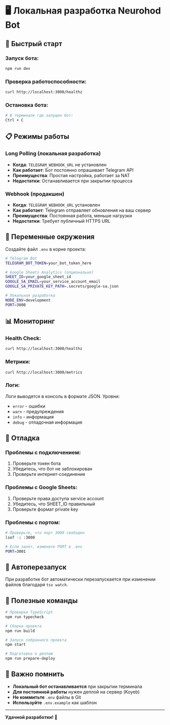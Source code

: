 # 🖥️ Локальная разработка Neurohod Bot

## 🚀 Быстрый старт

### Запуск бота:
```bash
npm run dev
```

### Проверка работоспособности:
```bash
curl http://localhost:3000/healthz
```

### Остановка бота:
```bash
# В терминале где запущен бот:
Ctrl + C
```

## 📋 Режимы работы

### Long Polling (локальная разработка)
- **Когда**: `TELEGRAM_WEBHOOK_URL` не установлен
- **Как работает**: Бот постоянно опрашивает Telegram API
- **Преимущества**: Простая настройка, работает за NAT
- **Недостатки**: Останавливается при закрытии процесса

### Webhook (продакшен)
- **Когда**: `TELEGRAM_WEBHOOK_URL` установлен
- **Как работает**: Telegram отправляет обновления на ваш сервер
- **Преимущества**: Постоянная работа, меньше нагрузки
- **Недостатки**: Требует публичный HTTPS URL

## 🔧 Переменные окружения

Создайте файл `.env` в корне проекта:

```bash
# Telegram Bot
TELEGRAM_BOT_TOKEN=your_bot_token_here

# Google Sheets Analytics (опционально)
SHEET_ID=your_google_sheet_id
GOOGLE_SA_EMAIL=your_service_account_email
GOOGLE_SA_PRIVATE_KEY_PATH=.secrets/google-sa.json

# Локальная разработка
NODE_ENV=development
PORT=3000
```

## 📊 Мониторинг

### Health Check:
```bash
curl http://localhost:3000/healthz
```

### Метрики:
```bash
curl http://localhost:3000/metrics
```

### Логи:
Логи выводятся в консоль в формате JSON. Уровни:
- `error` - ошибки
- `warn` - предупреждения  
- `info` - информация
- `debug` - отладочная информация

## 🐛 Отладка

### Проблемы с подключением:
1. Проверьте токен бота
2. Убедитесь, что бот не заблокирован
3. Проверьте интернет-соединение

### Проблемы с Google Sheets:
1. Проверьте права доступа service account
2. Убедитесь, что SHEET_ID правильный
3. Проверьте формат private key

### Проблемы с портом:
```bash
# Проверьте, что порт 3000 свободен
lsof -i :3000

# Если занят, измените PORT в .env
PORT=3001
```

## 🔄 Автоперезапуск

При разработке бот автоматически перезапускается при изменении файлов благодаря `tsx watch`.

## 📝 Полезные команды

```bash
# Проверка TypeScript
npm run typecheck

# Сборка проекта
npm run build

# Запуск собранного проекта
npm start

# Подготовка к деплою
npm run prepare-deploy
```

## 🚨 Важно помнить

- **Локальный бот останавливается** при закрытии терминала
- **Для постоянной работы** нужен деплой на сервер (Koyeb)
- **Не коммитьте** `.env` файлы в Git
- **Используйте** `.env.example` как шаблон

---

**Удачной разработки! 🎉**
